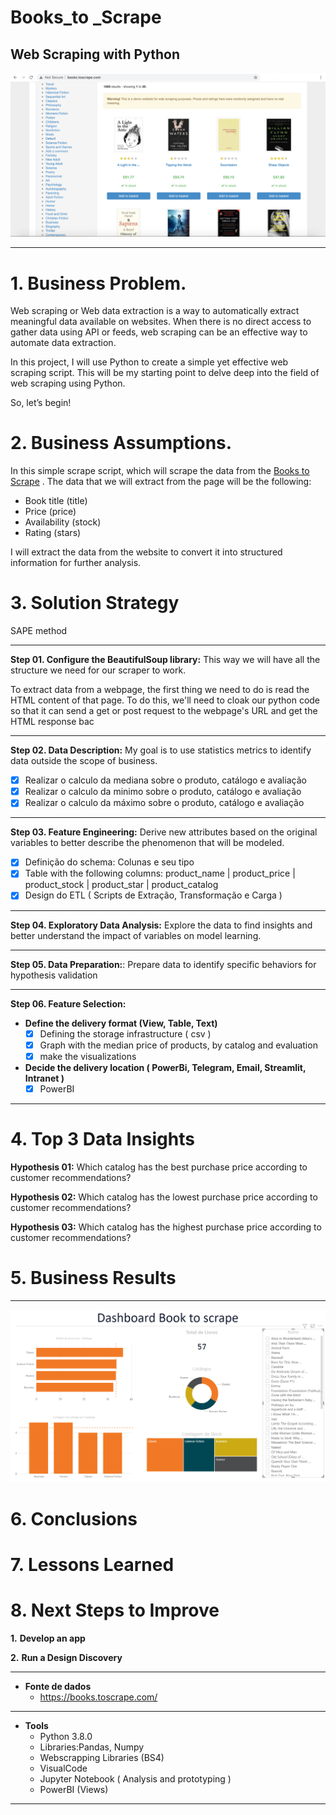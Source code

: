 # **Books_to _Scrape**

## Web Scraping with Python

![Book](book.png)
***

# 1. Business Problem.

Web scraping or Web data extraction is a way to automatically extract meaningful data available on websites. When there is no direct access to gather data using API or feeds, web scraping can be an effective way to automate data extraction.

In this project, I will use Python to create a simple yet effective web scraping script. This will be my starting point to delve deep into the field of web scraping using Python.

So, let’s begin!

# 2. Business Assumptions.

In this simple scrape script, which will scrape the data from the [Books to Scrape](books.toscrape.com) . The data that we will extract from the page will be the following:



- Book title (title)
- Price (price)
- Availability (stock)
- Rating (stars)


I will extract the data from the website to convert it into structured information for further analysis.

# 3. Solution Strategy
SAPE method

***
**Step 01. Configure the BeautifulSoup library:** This way we will have all the structure we need for our scraper to work.

To extract data from a webpage, the first thing we need to do is read the HTML content of that page. To do this, we'll need to cloak our python code so that it can send a get or post request to the webpage's URL and get the HTML response bac

***
**Step 02. Data Description:** My goal is to use statistics metrics to identify data outside the scope of business.
   - [x] Realizar o calculo da mediana sobre o produto, catálogo e avaliação
   - [x] Realizar o calculo da minimo sobre o produto, catálogo e avaliação
   - [x] Realizar o calculo da máximo sobre o produto, catálogo e avaliação 

***
**Step 03. Feature Engineering:** Derive new attributes based on the original variables to better describe the phenomenon that will be modeled.
   - [x] Definição do schema: Colunas e seu tipo
   - [x] Table with the following columns: product_name | product_price | product_stock | product_star | product_catalog
   - [x] Design do ETL ( Scripts de Extração, Transformação e Carga )

***
**Step 04. Exploratory Data Analysis:** Explore the data to find insights and better understand the impact of variables on model learning.

***
**Step 05. Data Preparation:**: Prepare data to identify specific behaviors for hypothesis validation
  
***
**Step 06. Feature Selection:**
- **Define the delivery format (View, Table, Text)**
   - [x] Defining the storage infrastructure ( csv )
   - [x] Graph with the median price of products, by catalog and evaluation
   - [x] make the visualizations
- **Decide the delivery location ( PowerBi, Telegram, Email, Streamlit, Intranet )**
   - [x] PowerBI
***

# 4. Top 3 Data Insights

**Hypothesis 01:** Which catalog has the best purchase price according to customer recommendations?

**Hypothesis 02:** Which catalog has the lowest purchase price according to customer recommendations? 

**Hypothesis 03:** Which catalog has the highest purchase price according to customer recommendations?


# 5. Business Results
  
***
![Dashboard](dashboard.png)

# 6. Conclusions

# 7. Lessons Learned

# 8. Next Steps to Improve

**1.** **Develop an app**

**2.** **Run a Design Discovery**


***
- **Fonte de dados**
   * https://books.toscrape.com/
***
- **Tools**
   * Python 3.8.0
   * Libraries:Pandas, Numpy
   * Webscrapping Libraries (BS4)
   * VisualCode
   * Jupyter Notebook ( Analysis and prototyping )
   * PowerBI (Views)
 ***
